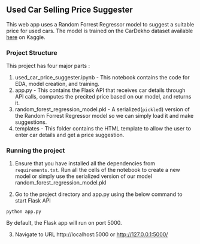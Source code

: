 ## Used Car Selling Price Suggester

This web app uses a Random Forrest Regressor model to suggest a suitable price for used cars. The model is trained on the CarDekho dataset available [here](https://www.kaggle.com/nehalbirla/vehicle-dataset-from-cardekho) on Kaggle. 


### Project Structure

This project has four major parts :

1. used_car_price_suggester.ipynb - This notebook contains the code for EDA, model creation, and training.
2. app.py - This contains the Flask API that receives car details through API calls, computes the precited price based on our model, and returns it.
3. random_forest_regression_model.pkl - A serialized(```pickle```d) version of the Random Forrest Regressor model so we can simply load it and make suggestions.
4. templates - This folder contains the HTML template to allow the user to enter car details and get a price suggestion.

### Running the project
1. Ensure that you have installed all the dependencies from ```requirements.txt```. Run all the cells of the notebook to create a new model or simply use the serialized version of our model random_forest_regression_model.pkl

2. Go to the project directory and app.py using the below command to start Flask API
```
python app.py
```
By default, the Flask app will run on port 5000.

3. Navigate to URL http://localhost:5000 or http://127.0.0.1:5000/